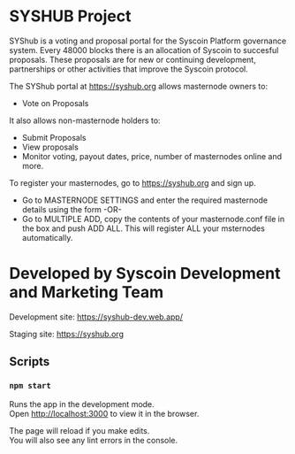 # SYSHUB Project

SYShub is a voting and proposal portal for the Syscoin Platform governance system. 
Every 48000 blocks there is an allocation of Syscoin to succesful proposals.
These proposals are for new or continuing development, partnerships or other activities that improve the Syscoin protocol.

The SYShub portal at https://syshub.org allows masternode owners to:
- Vote on Proposals

It also allows non-masternode holders to:
- Submit Proposals
- View proposals
- Monitor voting, payout dates, price, number of masternodes online and more.

To register your masternodes, go to https://syshub.org and sign up. 
 - Go to MASTERNODE SETTINGS and enter the required masternode details using the form -OR-
 - Go to MULTIPLE ADD, copy the contents of your masternode.conf file in the box and push ADD ALL.  This will register ALL your msternodes automatically.

# Developed by Syscoin Development and Marketing Team

Development site: https://syshub-dev.web.app/

Staging site: https://syshub.org

## Scripts

### `npm start`

Runs the app in the development mode.<br>
Open [http://localhost:3000](http://localhost:3000) to view it in the browser.

The page will reload if you make edits.<br>
You will also see any lint errors in the console.

